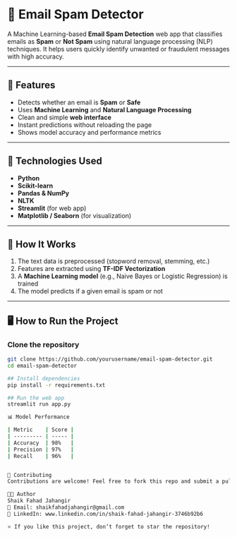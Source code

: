 # 📧 Email Spam Detector

A Machine Learning-based **Email Spam Detection** web app that classifies emails as **Spam** or **Not Spam** using natural language processing (NLP) techniques. It helps users quickly identify unwanted or fraudulent messages with high accuracy.

---

## 🚀 Features
- Detects whether an email is **Spam** or **Safe**
- Uses **Machine Learning** and **Natural Language Processing**
- Clean and simple **web interface**
- Instant predictions without reloading the page
- Shows model accuracy and performance metrics

---

## 🧠 Technologies Used
- **Python**
- **Scikit-learn**
- **Pandas & NumPy**
- **NLTK**
- **Streamlit** (for web app)
- **Matplotlib / Seaborn** (for visualization)

---

## 🧩 How It Works
1. The text data is preprocessed (stopword removal, stemming, etc.)
2. Features are extracted using **TF-IDF Vectorization**
3. A **Machine Learning model** (e.g., Naive Bayes or Logistic Regression) is trained
4. The model predicts if a given email is spam or not

---

## 🖥️ How to Run the Project

### Clone the repository
```bash
git clone https://github.com/yourusername/email-spam-detector.git
cd email-spam-detector

## Install dependencies
pip install -r requirements.txt

## Run the web app
streamlit run app.py

📊 Model Performance

| Metric    | Score |
| --------- | ----- |
| Accuracy  | 98%   |
| Precision | 97%   |
| Recall    | 96%   |


🤝 Contributing
Contributions are welcome! Feel free to fork this repo and submit a pull request.

👨‍💻 Author
Shaik Fahad Jahangir
📧 Email: shaikfahadjahangir@gmail.com
🔗 LinkedIn: www.linkedin.com/in/shaik-fahad-jahangir-3746b92b6

⭐ If you like this project, don’t forget to star the repository!




